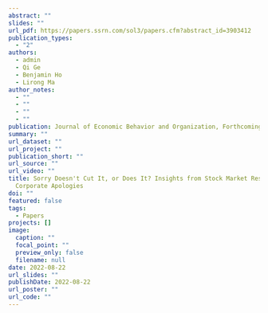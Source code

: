 ```yaml
---
abstract: ""
slides: ""
url_pdf: https://papers.ssrn.com/sol3/papers.cfm?abstract_id=3903412
publication_types:
  - "2"
authors:
  - admin
  - Qi Ge
  - Benjamin Ho
  - Lirong Ma
author_notes:
  - ""
  - ""
  - ""
  - ""
publication: Journal of Economic Behavior and Organization, Forthcoming
summary: ""
url_dataset: ""
url_project: ""
publication_short: ""
url_source: ""
url_video: ""
title: Sorry Doesn't Cut It, or Does It? Insights from Stock Market Responses to
  Corporate Apologies
doi: ""
featured: false
tags:
  - Papers
projects: []
image:
  caption: ""
  focal_point: ""
  preview_only: false
  filename: null
date: 2022-08-22
url_slides: ""
publishDate: 2022-08-22
url_poster: ""
url_code: ""
---
```

